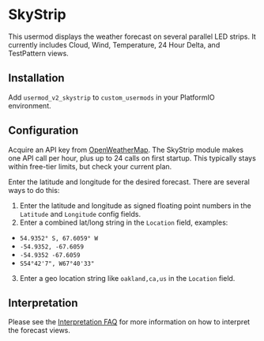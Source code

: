 # SkyStrip

This usermod displays the weather forecast on several parallel LED strips.
It currently includes Cloud, Wind, Temperature, 24 Hour Delta, and TestPattern views.

## Installation

Add `usermod_v2_skystrip` to `custom_usermods` in your PlatformIO environment.

## Configuration

Acquire an API key from
[OpenWeatherMap](https://openweathermap.org/api/one-call-3). The SkyStrip
module makes one API call per hour, plus up to 24 calls on first startup.
This typically stays within free-tier limits, but check your current plan.

Enter the latitude and longitude for the desired forecast. There are
several ways to do this:
1. Enter the latitude and longitude as signed floating point numbers
   in the `Latitude` and `Longitude` config fields.
2. Enter a combined lat/long string in the `Location` field, examples:
- `54.9352° S, 67.6059° W`
- `-54.9352, -67.6059`
- `-54.9352 -67.6059`
- `S54°42'7", W67°40'33"`
3. Enter a geo location string like `oakland,ca,us` in the `Location` field.

## Interpretation

Please see the [Interpretation FAQ](./FAQ.md) for more information on how to
interpret the forecast views.
